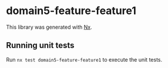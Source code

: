# domain5-feature-feature1

This library was generated with [Nx](https://nx.dev).

## Running unit tests

Run `nx test domain5-feature-feature1` to execute the unit tests.

